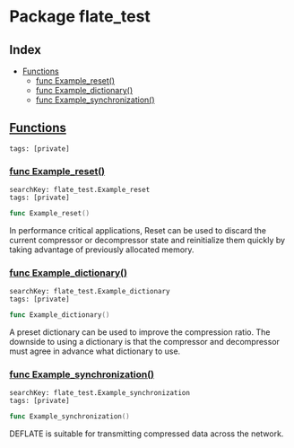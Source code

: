 # Package flate_test

## Index

* [Functions](#func)
    * [func Example_reset()](#Example_reset)
    * [func Example_dictionary()](#Example_dictionary)
    * [func Example_synchronization()](#Example_synchronization)


## <a id="func" href="#func">Functions</a>

```
tags: [private]
```

### <a id="Example_reset" href="#Example_reset">func Example_reset()</a>

```
searchKey: flate_test.Example_reset
tags: [private]
```

```Go
func Example_reset()
```

In performance critical applications, Reset can be used to discard the current compressor or decompressor state and reinitialize them quickly by taking advantage of previously allocated memory. 

### <a id="Example_dictionary" href="#Example_dictionary">func Example_dictionary()</a>

```
searchKey: flate_test.Example_dictionary
tags: [private]
```

```Go
func Example_dictionary()
```

A preset dictionary can be used to improve the compression ratio. The downside to using a dictionary is that the compressor and decompressor must agree in advance what dictionary to use. 

### <a id="Example_synchronization" href="#Example_synchronization">func Example_synchronization()</a>

```
searchKey: flate_test.Example_synchronization
tags: [private]
```

```Go
func Example_synchronization()
```

DEFLATE is suitable for transmitting compressed data across the network. 


